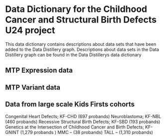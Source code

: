 # Data Dictionary for the Childhood Cancer and Structural Birth Defects U24 project
This data dictionary contains descriptions about data sets that have been added to the Data Distillery graph. Descriptions about data sets in the Data Distillery graph can be found in the Data Distillerys data dictionary


## MTP Expression data

## MTP Variant data

## Data from large scale Kids Firsts cohorts

Congenital Heart Defects; KF-CHD (697 probands)
Neuroblastoma; KF-NBL (460 probands)
Recessive Structural Birth Defects; KF-SBD  (193 probands)
Genetics at the Intersection of Childhood Cancer and Birth Defects; KF-GNINT (1,279 probands )
MMC – (38 probands)
TALL – (1,310 probands)

